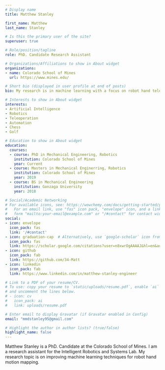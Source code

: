 ```yaml
---
# Display name
title: Matthew Stanley

first_name: Matthew
last_name: Stanley

# Is this the primary user of the site?
superuser: true

# Role/position/tagline
role: PhD. Candidate Research Assistant

# Organizations/Affiliations to show in About widget
organizations:
- name: Colorado School of Mines
  url: https://www.mines.edu/

# Short bio (displayed in user profile at end of posts)
bio: My research is in machine learning with a focus on robot hand teleoperation.

# Interests to show in About widget
interests:
- Artificial Intelligence
- Robotics
- Teleoperation
- Automation
- Chess
- Golf

# Education to show in About widget
education:
  courses:
  - course: PhD in Mechanical Engineering, Robotics
    institution: Colorado School of Mines
    year: Current
  - course: Masters in Mechanical Enginerring, Robotics
    institution: Colorado School of Mines
    year: 2019
  - course: BS in Mechanical Engineering
    institution: Gonzaga University
    year: 2018

# Social/Academic Networking
# For available icons, see: https://wowchemy.com/docs/getting-started/page-builder/#icons
#   For an email link, use "fas" icon pack, "envelope" icon, and a link in the
#   form "mailto:your-email@example.com" or "/#contact" for contact widget.
social:
- icon: envelope
  icon_pack: fas
  link: '/#contact'
- icon: graduation-cap  # Alternatively, use `google-scholar` icon from `ai` icon pack
  icon_pack: fas
  link: https://scholar.google.com/citations?user=n8xwrOgAAAAJ&hl=en&authuser=1
- icon: github
  icon_pack: fab
  link: https://github.com/34-Matt
- icon: linkedin
  icon_pack: fab
  link: https://www.linkedin.com/in/matthew-stanley-engineer

# Link to a PDF of your resume/CV.
# To use: copy your resume to `static/uploads/resume.pdf`, enable `ai` icons in `params.toml`, 
# and uncomment the lines below.
# - icon: cv
#   icon_pack: ai
#   link: uploads/resume.pdf

# Enter email to display Gravatar (if Gravatar enabled in Config)
email: "mmdstanley95@gmail.com"

# Highlight the author in author lists? (true/false)
highlight_name: false
---
```


Matthew Stanley is a PhD. Candidate at the Colorado School of Mines. I am a research assistant for the Intelligent Robotics and Systems Lab. My research topic is on improving machine learning techniques for robot hand motion mapping.
